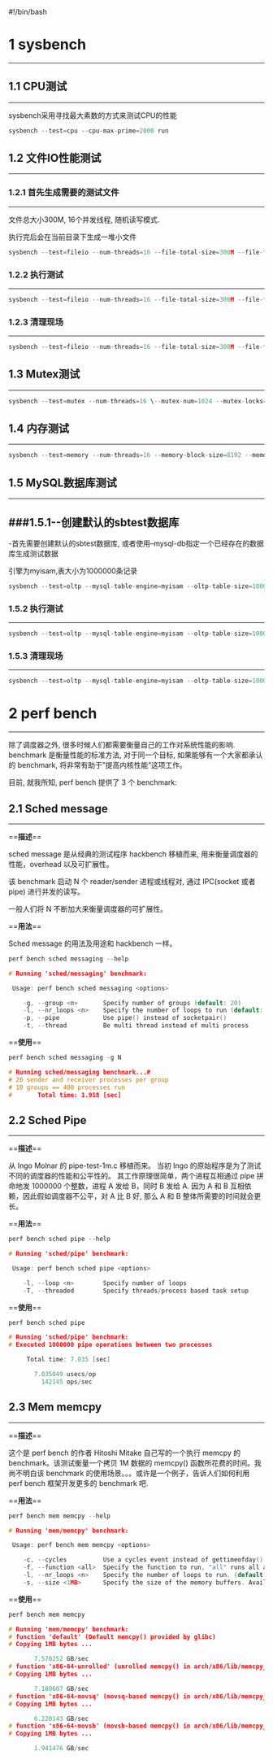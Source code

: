 #!/bin/bash

#  1  sysbench
-------


##  1.1  CPU测试
-------
sysbench采用寻找最大素数的方式来测试CPU的性能

```cpp
sysbench --test=cpu --cpu-max-prime=2000 run
```


##  1.2  文件IO性能测试
-------




###  1.2.1  首先生成需要的测试文件
-------

文件总大小300M, 16个并发线程, 随机读写模式.

执行完后会在当前目录下生成一堆小文件

```cpp
sysbench --test=fileio --num-threads=16 --file-total-size=300M --file-test-mode=rndrw prepare
```

###  1.2.2  执行测试
-------

```cpp
sysbench --test=fileio --num-threads=16 --file-total-size=300M --file-test-mode=rndrw run
```

###  1.2.3  清理现场
-------

```cpp
sysbench --test=fileio --num-threads=16 --file-total-size=300M --file-test-mode=rndrw cleanup
```


##  1.3  Mutex测试
-------

```cpp
sysbench --test=mutex --num-threads=16 \--mutex-num=1024 --mutex-locks=10000 --mutex-loops=5000 run
```

##  1.4  内存测试
-------

```cpp
sysbench --test=memory --num-threads=16 --memory-block-size=8192 --memory-total-size=1G run
```


##  1.5  MySQL数据库测试
-------

###1.5.1--创建默认的sbtest数据库
-------

-首先需要创建默认的sbtest数据库, 或者使用–mysql-db指定一个已经存在的数据库生成测试数据


引擎为myisam,表大小为1000000条记录

```cpp
sysbench --test=oltp --mysql-table-engine=myisam --oltp-table-size=1000000 --mysql-user=root --mysql-socket=/opt/mysql/run/mysql.sock prepare
```

###  1.5.2  执行测试
-------


```cpp
sysbench --test=oltp --mysql-table-engine=myisam --oltp-table-size=1000000 --mysql-user=root --mysql-socket=/opt/mysql/run/mysql.sock run
```

###  1.5.3  清理现场
-------


```cpp
sysbench --test=oltp --mysql-table-engine=myisam --oltp-table-size=1000000 --mysql-user=root --mysql-socket=/opt/mysql/run/mysql.sock cleanup
```


#  2  perf bench
-------

除了调度器之外, 很多时候人们都需要衡量自己的工作对系统性能的影响.
benchmark 是衡量性能的标准方法, 对于同一个目标, 如果能够有一个大家都承认的 benchmark, 将非常有助于”提高内核性能”这项工作。

目前, 就我所知, perf bench 提供了 3 个 benchmark:


##  2.1  Sched message
-------

==**描述**==

sched message 是从经典的测试程序 hackbench 移植而来, 用来衡量调度器的性能，overhead 以及可扩展性。

该 benchmark 启动 N 个 reader/sender 进程或线程对, 通过 IPC(socket 或者 pipe) 进行并发的读写。

一般人们将 N 不断加大来衡量调度器的可扩展性。

==**用法**==

Sched message 的用法及用途和 hackbench 一样。

```cpp
perf bench sched messaging --help
```

```cpp
# Running 'sched/messaging' benchmark:

 Usage: perf bench sched messaging <options>

    -g, --group <n>       Specify number of groups (default: 20)
    -l, --nr_loops <n>    Specify the number of loops to run (default: 100)
    -p, --pipe            Use pipe() instead of socketpair()
    -t, --thread          Be multi thread instead of multi process
```


==**使用**==

```cpp
perf bench sched messaging -g N
```

```cpp
# Running sched/messaging benchmark...# 
# 20 sender and receiver processes per group
# 10 groups == 400 processes run 
#       Total time: 1.918 [sec]
```


##  2.2  Sched Pipe
-------


==**描述**==

从 Ingo Molnar 的 pipe-test-1m.c 移植而来。
当初 Ingo 的原始程序是为了测试不同的调度器的性能和公平性的。
其工作原理很简单，两个进程互相通过 pipe 拼命地发 1000000 个整数，进程 A 发给 B，同时 B 发给 A. 因为 A 和 B 互相依赖，因此假如调度器不公平，对 A 比 B 好, 那么 A 和 B 整体所需要的时间就会更长。

==**用法**==


```cpp
perf bench sched pipe --help
```


```cpp
# Running 'sched/pipe' benchmark:

 Usage: perf bench sched pipe <options>

    -l, --loop <n>        Specify number of loops
    -T, --threaded        Specify threads/process based task setup
```


==**使用**==


```cpp
perf bench sched pipe
```

```cpp
# Running 'sched/pipe' benchmark:
# Executed 1000000 pipe operations between two processes

     Total time: 7.035 [sec]

       7.035049 usecs/op
         142145 ops/sec
```


##  2.3  Mem memcpy
-------

==**描述**==


这个是 perf bench 的作者 Hitoshi Mitake 自己写的一个执行 memcpy 的 benchmark。该测试衡量一个拷贝 1M 数据的 memcpy() 函数所花费的时间。我尚不明白该 benchmark 的使用场景。。。或许是一个例子，告诉人们如何利用 perf bench 框架开发更多的 benchmark 吧.


==**用法**==

```cpp
perf bench mem memcpy --help
```

```cpp
# Running 'mem/memcpy' benchmark:

 Usage: perf bench mem memcpy <options>

    -c, --cycles          Use a cycles event instead of gettimeofday() to measure performance
    -f, --function <all>  Specify the function to run, "all" runs all available functions, "help" lists
    -l, --nr_loops <n>    Specify the number of loops to run. (default: 1)
    -s, --size <1MB>      Specify the size of the memory buffers. Available units: B, KB, MB, GB and TB
```


==**使用**==

```cpp
perf bench mem memcpy
```


```cpp
# Running 'mem/memcpy' benchmark:
# function 'default' (Default memcpy() provided by glibc)
# Copying 1MB bytes ...

       7.570252 GB/sec
# function 'x86-64-unrolled' (unrolled memcpy() in arch/x86/lib/memcpy_64.S)
# Copying 1MB bytes ...

       7.180607 GB/sec
# function 'x86-64-movsq' (movsq-based memcpy() in arch/x86/lib/memcpy_64.S)
# Copying 1MB bytes ...

       6.220143 GB/sec
# function 'x86-64-movsb' (movsb-based memcpy() in arch/x86/lib/memcpy_64.S)
# Copying 1MB bytes ...

       1.941476 GB/sec
```
